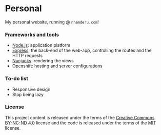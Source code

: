 # Personal

My personal website, running @ `nhanderu.com`!

### Frameworks and tools

* [Node.js](https://nodejs.org/): application platform
* [Express](http://expressjs.com/): the back-end of the web-app, controlling the routes and the HTTP requests
* [Nunjucks](http://mozilla.github.io/nunjucks/): rendering the views
* [Openshift](https://www.openshift.com/): hosting and server configurations

### To-do list

* Responsive design
* Stop being lazy

### License

This project content is released under the terms of the [Creative Commons BY-NC-ND 4.0](https://creativecommons.org/licenses/by-nc-nd/4.0/) license and the code is released under the terms of the [MIT](http://opensource.org/licenses/MIT) license.
